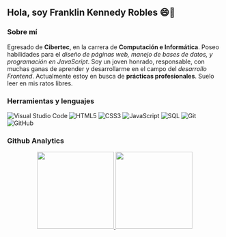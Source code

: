 ## Hola, soy Franklin Kennedy Robles 😄👋

<!--
**KennedyTEC/kennedyTEC** is a ✨ _special_ ✨ repository because its `README.md` (this file) appears on your GitHub profile.

Here are some ideas to get you started:

- 🔭 I’m currently working on ...
- 🌱 I’m currently learning ...
- 👯 I’m looking to collaborate on ...
- 🤔 I’m looking for help with ...
- 💬 Ask me about ...
- 📫 How to reach me: ...
- 😄 Pronouns: ...
- ⚡ Fun fact: ...
-->
### Sobre mí
Egresado de **Cibertec**, en la carrera de **Computación e Informática**. Poseo habilidades para el _diseño de páginas web, manejo de bases de datos, y programación en JavaScript_. Soy un joven honrado, responsable, con muchas ganas de aprender y desarrollarme en el campo del _desarrollo Frontend_. Actualmente estoy en busca de **prácticas profesionales**. Suelo leer en mis ratos libres.

### Herramientas y lenguajes
![Visual Studio Code](https://img.shields.io/badge/Visual%20Studio%20Code-0078d7.svg?style=for-the-badge&logo=visual-studio-code&logoColor=white)
![HTML5](https://img.shields.io/badge/HTML5%20-%23E34F26.svg?style=for-the-badge&logo=html5&logoColor=white)
![CSS3](https://img.shields.io/badge/CSS%20-%231572B6.svg?style=for-the-badge&logo=css3&logoColor=white)
![JavaScript](https://img.shields.io/badge/JavaScript%20-%23F7DF1E.svg?style=for-the-badge&logo=javascript&logoColor=black)
![SQL](https://img.shields.io/badge/Microsoft%20SQL%20Server-CC2927?logo=microsoftsqlserver&logoColor=fff&style=for-the-badge)
![Git](https://img.shields.io/badge/GIT-E44C30?style=for-the-badge&logo=git&logoColor=white)
![GitHub](https://img.shields.io/badge/GitHub-100000?style=for-the-badge&logo=github&logoColor=white)

### Github Analytics
<p align="center">
<a href="https://github.com/kennedyTEC">
  <img height="180em" src="https://github-readme-stats-eight-theta.vercel.app/api?username=kennedyTEC&show_icons=true&theme=algolia&include_all_commits=true&count_private=true"/>
  <img height="180em" src="https://github-readme-stats-eight-theta.vercel.app/api/top-langs/?username=kennedyTEC&layout=compact&langs_count=8&theme=algolia"/>
</a>
</p>
